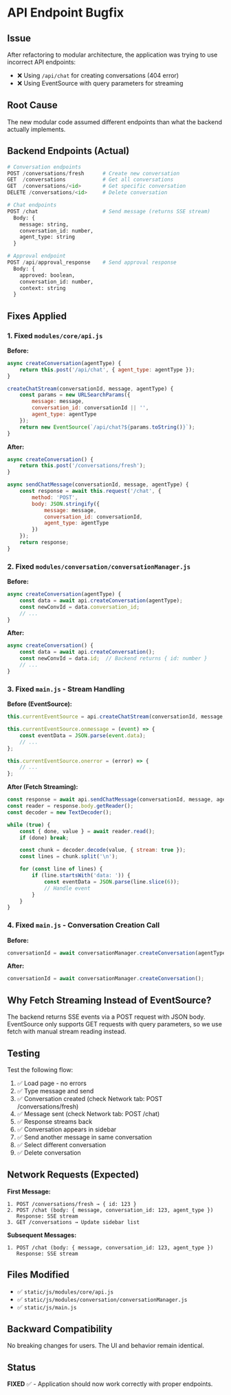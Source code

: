 # API Endpoint Bugfix

## Issue

After refactoring to modular architecture, the application was trying to use incorrect API endpoints:
- ❌ Using `/api/chat` for creating conversations (404 error)
- ❌ Using EventSource with query parameters for streaming

## Root Cause

The new modular code assumed different endpoints than what the backend actually implements.

## Backend Endpoints (Actual)

```python
# Conversation endpoints
POST /conversations/fresh      # Create new conversation
GET  /conversations            # Get all conversations
GET  /conversations/<id>       # Get specific conversation
DELETE /conversations/<id>     # Delete conversation

# Chat endpoints
POST /chat                     # Send message (returns SSE stream)
  Body: {
    message: string,
    conversation_id: number,
    agent_type: string
  }

# Approval endpoint
POST /api/approval_response    # Send approval response
  Body: {
    approved: boolean,
    conversation_id: number,
    context: string
  }
```

## Fixes Applied

### 1. Fixed `modules/core/api.js`

**Before:**
```javascript
async createConversation(agentType) {
    return this.post('/api/chat', { agent_type: agentType });
}

createChatStream(conversationId, message, agentType) {
    const params = new URLSearchParams({
        message: message,
        conversation_id: conversationId || '',
        agent_type: agentType
    });
    return new EventSource(`/api/chat?${params.toString()}`);
}
```

**After:**
```javascript
async createConversation() {
    return this.post('/conversations/fresh');
}

async sendChatMessage(conversationId, message, agentType) {
    const response = await this.request('/chat', {
        method: 'POST',
        body: JSON.stringify({
            message: message,
            conversation_id: conversationId,
            agent_type: agentType
        })
    });
    return response;
}
```

### 2. Fixed `modules/conversation/conversationManager.js`

**Before:**
```javascript
async createConversation(agentType) {
    const data = await api.createConversation(agentType);
    const newConvId = data.conversation_id;
    // ...
}
```

**After:**
```javascript
async createConversation() {
    const data = await api.createConversation();
    const newConvId = data.id;  // Backend returns { id: number }
    // ...
}
```

### 3. Fixed `main.js` - Stream Handling

**Before (EventSource):**
```javascript
this.currentEventSource = api.createChatStream(conversationId, message, agentType);

this.currentEventSource.onmessage = (event) => {
    const eventData = JSON.parse(event.data);
    // ...
};

this.currentEventSource.onerror = (error) => {
    // ...
};
```

**After (Fetch Streaming):**
```javascript
const response = await api.sendChatMessage(conversationId, message, agentType);
const reader = response.body.getReader();
const decoder = new TextDecoder();

while (true) {
    const { done, value } = await reader.read();
    if (done) break;

    const chunk = decoder.decode(value, { stream: true });
    const lines = chunk.split('\n');

    for (const line of lines) {
        if (line.startsWith('data: ')) {
            const eventData = JSON.parse(line.slice(6));
            // Handle event
        }
    }
}
```

### 4. Fixed `main.js` - Conversation Creation Call

**Before:**
```javascript
conversationId = await conversationManager.createConversation(agentType);
```

**After:**
```javascript
conversationId = await conversationManager.createConversation();
```

## Why Fetch Streaming Instead of EventSource?

The backend returns SSE events via a POST request with JSON body. EventSource only supports GET requests with query parameters, so we use fetch with manual stream reading instead.

## Testing

Test the following flow:
1. ✅ Load page - no errors
2. ✅ Type message and send
3. ✅ Conversation created (check Network tab: POST /conversations/fresh)
4. ✅ Message sent (check Network tab: POST /chat)
5. ✅ Response streams back
6. ✅ Conversation appears in sidebar
7. ✅ Send another message in same conversation
8. ✅ Select different conversation
9. ✅ Delete conversation

## Network Requests (Expected)

**First Message:**
```
1. POST /conversations/fresh → { id: 123 }
2. POST /chat (body: { message, conversation_id: 123, agent_type })
   Response: SSE stream
3. GET /conversations → Update sidebar list
```

**Subsequent Messages:**
```
1. POST /chat (body: { message, conversation_id: 123, agent_type })
   Response: SSE stream
```

## Files Modified

- ✅ `static/js/modules/core/api.js`
- ✅ `static/js/modules/conversation/conversationManager.js`
- ✅ `static/js/main.js`

## Backward Compatibility

No breaking changes for users. The UI and behavior remain identical.

## Status

**FIXED** ✅ - Application should now work correctly with proper endpoints.
